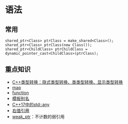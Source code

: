 # 语法
## 常用
```
shared_ptr<Class> ptrClass = make_shared<Class>();
shared_ptr<Class> ptrClass(new Class());
shared_ptr<ChildClass> ptrChildClass = dynamic_pointer_cast<ChildClass>(ptrClass);
```

## 重点知识
* [C++类型转换：隐式类型转换、类类型转换、显示类型转换](https://segmentfault.com/a/1190000016582440)
* [map](https://blog.csdn.net/sevenjoin/article/details/81943864)
* [function](https://blog.csdn.net/weixin_43712770/article/details/120738647)
* [模板别名](https://wizardforcel.gitbooks.io/cpp-11-faq/content/55.html)
* [C++17中的std::any](https://hedzr.com/c++/variant/any-in-c++17/)
* [右值引用](https://changkun.de/modern-cpp/zh-cn/03-runtime/index.html#3-3-%E5%8F%B3%E5%80%BC%E5%BC%95%E7%94%A8)
* [weak_ptr](https://blog.csdn.net/c_base_jin/article/details/79440999)：不计数的弱引用
